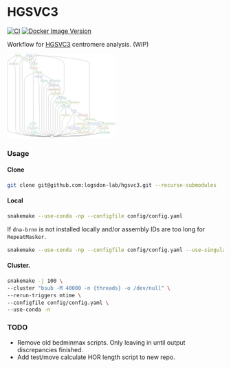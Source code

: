 # HGSVC3
[![CI](https://github.com/logsdon-lab/hgsvc3/actions/workflows/main.yml/badge.svg)](https://github.com/logsdon-lab/hgsvc3/actions/workflows/main.yml)
[![Docker Image Version](https://img.shields.io/docker/v/logsdonlab/hgsvc3)](https://hub.docker.com/r/logsdonlab/hgsvc3)

Workflow for [HGSVC3](https://www.internationalgenome.org/human-genome-structural-variation-consortium/) centromere analysis. (WIP)

<img src="docs/rulegraph.svg" width="50%" />

### Usage

#### Clone
```bash
git clone git@github.com:logsdon-lab/hgsvc3.git --recurse-submodules
```

#### Local
```bash
snakemake --use-conda -np --configfile config/config.yaml
```

If `dna-brnn` is not installed locally and/or assembly IDs are too long for `RepeatMasker`.
```bash
snakemake --use-conda -np --configfile config/config.yaml --use-singularity
```

#### Cluster.
```bash
snakemake -j 100 \
--cluster "bsub -M 40000 -n {threads} -o /dev/null" \
--rerun-triggers mtime \
--configfile config/config.yaml \
--use-conda -n
```

### TODO
* Remove old bedminmax scripts. Only leaving in until output discrepancies finished.
* Add test/move calculate HOR length script to new repo.

